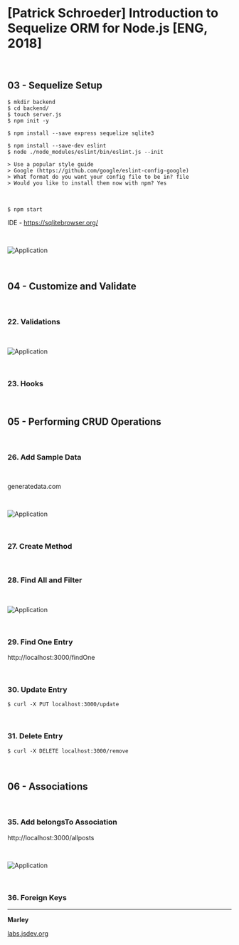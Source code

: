 # [Patrick Schroeder] Introduction to Sequelize ORM for Node.js [ENG, 2018]

<br/>

## 03 - Sequelize Setup

    $ mkdir backend
    $ cd backend/
    $ touch server.js
    $ npm init -y

    $ npm install --save express sequelize sqlite3

    $ npm install --save-dev eslint
    $ node ./node_modules/eslint/bin/eslint.js --init

    > Use a popular style guide
    > Google (https://github.com/google/eslint-config-google)
    > What format do you want your config file to be in? file
    > Would you like to install them now with npm? Yes

<br/>

    $ npm start

IDE - https://sqlitebrowser.org/

<br/>

![Application](/img/pic3-1.png?raw=true)

<br/>

## 04 - Customize and Validate

<br/>

### 22. Validations

<br/>

![Application](/img/pic4-1.png?raw=true)

<br/>

### 23. Hooks

<br/>

## 05 - Performing CRUD Operations

<br/>

### 26. Add Sample Data

<br/>

generatedata.com

<br/>

![Application](/img/pic5-1.png?raw=true)

<br/>

### 27. Create Method

<br/>

### 28. Find All and Filter

<br/>

![Application](/img/pic5-2.png?raw=true)

<br/>

### 29. Find One Entry

http://localhost:3000/findOne

<br/>

### 30. Update Entry

    $ curl -X PUT localhost:3000/update

<br/>

### 31. Delete Entry

    $ curl -X DELETE localhost:3000/remove

<br/>

## 06 - Associations

<br/>

### 35. Add belongsTo Association

http://localhost:3000/allposts

<br/>

![Application](/img/pic6-1.png?raw=true)

<br/>

### 36. Foreign Keys

---

**Marley**

<a href="https://labs.jsdev.org">labs.jsdev.org</a>
